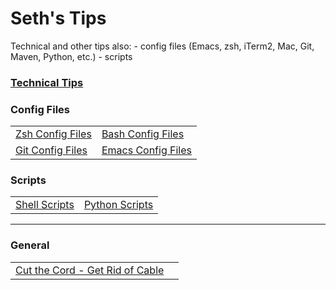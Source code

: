 # Seth's Tips

Technical and other tips also:
    - config files (Emacs, zsh, iTerm2, Mac, Git, Maven, Python, etc.)
    - scripts

### [Technical Tips](https://github.com/sethfuller/tips/blob/main/tech_tips/README.md)

### Config Files
|                                                                             |                                                                                 |
|-----------------------------------------------------------------------------|---------------------------------------------------------------------------------|
| [Zsh Config Files](https://github.com/sethfuller/tips/tree/main/config/Zsh) | [Bash Config Files](https://github.com/sethfuller/tips/tree/main/config/Bash)   |
| [Git Config Files](https://github.com/sethfuller/tips/tree/main/config/Git) | [Emacs Config Files](https://github.com/sethfuller/tips/tree/main/config/Emacs) |

### Scripts
|                                                                                |                                                                                  |
|--------------------------------------------------------------------------------|----------------------------------------------------------------------------------|
| [Shell Scripts](https://github.com/sethfuller/tips/tree/main/scripts/shell) | [Python Scripts](https://github.com/sethfuller/tips/tree/main/scripts/python) |

______________________

### General
|                                                                                      |   |
|--------------------------------------------------------------------------------------|---|
| [Cut the Cord - Get Rid of Cable](https://github.com/sethfuller/tips/blob/main/General/cut_the_cord.md) |   |
